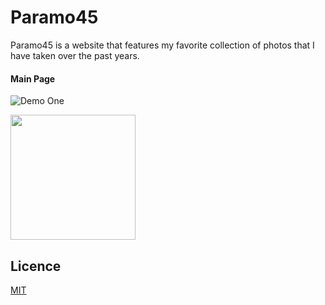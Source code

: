 # Paramo45

Paramo45 is a website that features my favorite collection of photos that I have taken over the past years.

#### Main Page

![Demo One](https://i.gyazo.com/1ad51dca030f66cccc6b963eb14d9abc.gif)

 <img src="paramo45Demo2.gif" width="200px">

<!-- #### Gallery

<img src ='https://i.gyazo.com/5efde731c1afdf946b3ad6c9b5d4d0c0.gif' alt='gallery'>

#### Image Viewer

<img src ='https://i.gyazo.com/1ad51dca030f66cccc6b963eb14d9abc.gif' alt='Viewer'>

Link: [Paramo45](https://paramo45-fd869.web.app/) -->

## Licence

[MIT](https://choosealicense.com/licenses/mit/)


